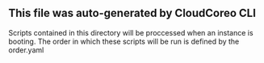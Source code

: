 ## This file was auto-generated by CloudCoreo CLI
Scripts contained in this directory will be proccessed when an instance is booting. 
The order in which these scripts will be run is defined by the order.yaml
